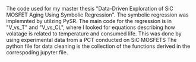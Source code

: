 The code used for my master thesis "Data-Driven Exploration of SiC MOSFET Aging Using Symbolic Regression". The symbolic regression was implemnted by utilzing PySR. The main code for the regression is in "V_vs_T" and "V_vs_CL", where I looked for equations describing how volatage is related to temperature and consumed life. This was done by using experimental data from a PCT conducted on SiC MOSFETS
The python file for data cleaning is the collection of the functions derived in the correspoding jupyter file. 
